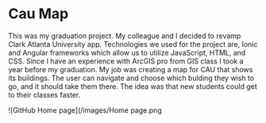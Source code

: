# Cau Map
This was my graduation project. My colleague and I decided to revamp Clark Atlanta University app.
Technologies we used for the project are, Ionic and Angular frameworks which allow us to utilize JavaScript, HTML, and CSS.
Since I have an experience with ArcGIS pro from GIS class I took a year before my graduation.
My job was creating a map for CAU that shows its buildings. The user can navigate and choose which bulding they wish to go, and it should take them there.
The idea was that new students could get to their classes faster.


![GitHub Home page](/images/Home page.png
